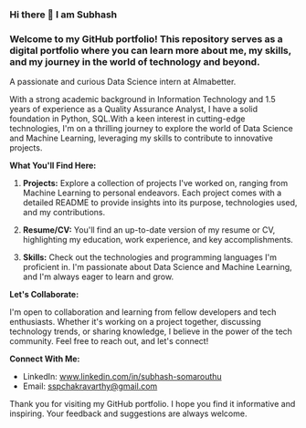### Hi there 👋 I am Subhash

### Welcome to my GitHub portfolio! This repository serves as a digital portfolio where you can learn more about me, my skills, and my journey in the world of technology and beyond.


A passionate and curious Data Science intern at Almabetter.

With a strong academic background in Information Technology and 1.5 years of experience as a Quality Assurance Analyst, I have a solid foundation in Python, SQL.With a keen interest in cutting-edge technologies, I'm on a thrilling journey to explore the world of Data Science and Machine Learning, leveraging my skills to contribute to innovative projects.

**What You'll Find Here:**

1. **Projects:** Explore a collection of projects I've worked on, ranging from Machine Learning to personal endeavors. Each project comes with a detailed README to provide insights into its purpose, technologies used, and my contributions.

2. **Resume/CV:** You'll find an up-to-date version of my resume or CV, highlighting my education, work experience, and key accomplishments.

3. **Skills:** Check out the technologies and programming languages I'm proficient in. I'm passionate about Data Science and Machine Learning, and I'm always eager to learn and grow.


**Let's Collaborate:**

I'm open to collaboration and learning from fellow developers and tech enthusiasts. Whether it's working on a project together, discussing technology trends, or sharing knowledge, I believe in the power of the tech community. Feel free to reach out, and let's connect!

**Connect With Me:**

- LinkedIn: www.linkedin.com/in/subhash-somarouthu
- Email: sspchakravarthy@gmail.com

Thank you for visiting my GitHub portfolio. I hope you find it informative and inspiring. Your feedback and suggestions are always welcome.

